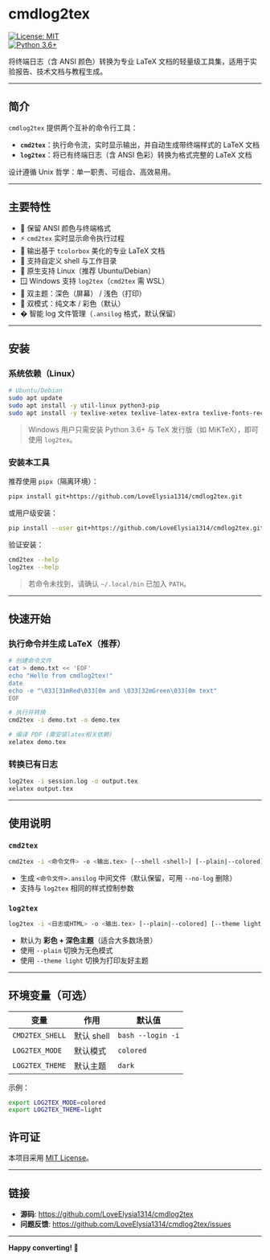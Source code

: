 # cmdlog2tex

[![License: MIT](https://img.shields.io/badge/License-MIT-yellow.svg)](https://opensource.org/licenses/MIT)  
[![Python 3.6+](https://img.shields.io/badge/python-3.6+-blue.svg)](https://www.python.org/downloads/)

将终端日志（含 ANSI 颜色）转换为专业 LaTeX 文档的轻量级工具集，适用于实验报告、技术文档与教程生成。

---

## 简介

`cmdlog2tex` 提供两个互补的命令行工具：

- **`cmd2tex`**：执行命令流，实时显示输出，并自动生成带终端样式的 LaTeX 文档  
- **`log2tex`**：将已有终端日志（含 ANSI 色彩）转换为格式完整的 LaTeX 文档

设计遵循 Unix 哲学：单一职责、可组合、高效易用。

---

## 主要特性

- 🎨 保留 ANSI 颜色与终端格式  
- ⚡ `cmd2tex` 实时显示命令执行过程  
- 📝 输出基于 `tcolorbox` 美化的专业 LaTeX 文档  
- 🔧 支持自定义 shell 与工作目录  
- 🐧 原生支持 Linux（推荐 Ubuntu/Debian）  
- 🪟 Windows 支持 `log2tex`（`cmd2tex` 需 WSL）  
- 🌙 双主题：深色（屏幕） / 浅色（打印）  
- 🎯 双模式：纯文本 / 彩色（默认）  
- � 智能 log 文件管理（`.ansilog` 格式，默认保留）

---

## 安装

### 系统依赖（Linux）

```bash
# Ubuntu/Debian
sudo apt update
sudo apt install -y util-linux python3-pip
sudo apt install -y texlive-xetex texlive-latex-extra texlive-fonts-recommended
```

> Windows 用户只需安装 Python 3.6+ 与 TeX 发行版（如 MiKTeX），即可使用 `log2tex`。

### 安装本工具

推荐使用 `pipx`（隔离环境）：

```bash
pipx install git+https://github.com/LoveElysia1314/cmdlog2tex.git
```

或用户级安装：

```bash
pip install --user git+https://github.com/LoveElysia1314/cmdlog2tex.git
```

验证安装：

```bash
cmd2tex --help
log2tex --help
```

> 若命令未找到，请确认 `~/.local/bin` 已加入 `PATH`。

---

## 快速开始

### 执行命令并生成 LaTeX（推荐）

```bash
# 创建命令文件
cat > demo.txt << 'EOF'
echo "Hello from cmdlog2tex!"
date
echo -e "\033[31mRed\033[0m and \033[32mGreen\033[0m text"
EOF

# 执行并转换
cmd2tex -i demo.txt -o demo.tex

# 编译 PDF (需安装latex相关依赖)
xelatex demo.tex
```

### 转换已有日志

```bash
log2tex -i session.log -o output.tex
xelatex output.tex
```

---

## 使用说明

### `cmd2tex`

```bash
cmd2tex -i <命令文件> -o <输出.tex> [--shell <shell>] [--plain|--colored] [--theme light|dark] [--no-log]
```

- 生成 `<命令文件>.ansilog` 中间文件（默认保留，可用 `--no-log` 删除）
- 支持与 `log2tex` 相同的样式控制参数

### `log2tex`

```bash
log2tex -i <日志或HTML> -o <输出.tex> [--plain|--colored] [--theme light|dark]
```

- 默认为 **彩色 + 深色主题**（适合大多数场景）  
- 使用 `--plain` 切换为无色模式  
- 使用 `--theme light` 切换为打印友好主题

---

## 环境变量（可选）

| 变量 | 作用 | 默认值 |
|------|------|--------|
| `CMD2TEX_SHELL` | 默认 shell | `bash --login -i` |
| `LOG2TEX_MODE` | 默认模式 | `colored` |
| `LOG2TEX_THEME` | 默认主题 | `dark` |

示例：

```bash
export LOG2TEX_MODE=colored
export LOG2TEX_THEME=light
```

## 许可证

本项目采用 [MIT License](LICENSE)。

---

## 链接

- **源码**: https://github.com/LoveElysia1314/cmdlog2tex  
- **问题反馈**: https://github.com/LoveElysia1314/cmdlog2tex/issues  

---

**Happy converting! 🎉**